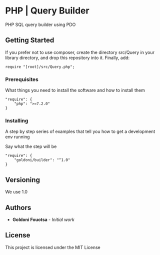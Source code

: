 # PHP  | Query Builder

PHP SQL query builder using PDO

## Getting Started

If you prefer not to use composer, create the directory src/Query in your library directory, and drop this repository into it. Finally, add:
```
require "[root]/src/Query.php";
```
### Prerequisites

What things you need to install the software and how to install them

```
"require": {
    "php": ">=7.2.0"
}
```

### Installing

A step by step series of examples that tell you how to get a development env running

Say what the step will be

```
"require": {
    "goldoni/builder": "^1.0"
}
```

## Versioning

We use 1.0

## Authors

* **Goldoni Fouotsa** - *Initial work*

## License

This project is licensed under the MIT License

